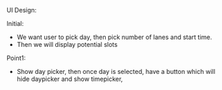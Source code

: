 UI Design:

Initial:
- We want user to pick day, then pick number of lanes and start time.
- Then we will display potential slots

Point1: 
- Show day picker, then once day is selected, have a button which will hide daypicker and show timepicker,
